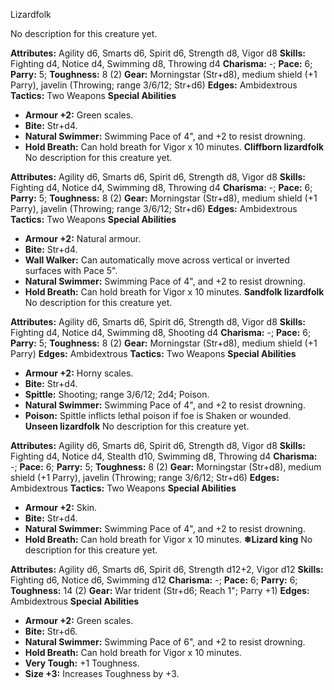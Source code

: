Lizardfolk

No description for this creature yet.

**Attributes:** Agility d6, Smarts d6, Spirit d6, Strength d8, Vigor d8
**Skills:** Fighting d4, Notice d4, Swimming d8, Throwing d4
**Charisma:** -; **Pace:** 6; **Parry:** 5; **Toughness:** 8 (2)
**Gear:** Morningstar (Str+d8), medium shield (+1 Parry), javelin
(Throwing; range 3/6/12; Str+d6)
**Edges:** Ambidextrous
**Tactics:** Two Weapons
**Special Abilities**
- **Armour +2:** Green scales.
- **Bite:** Str+d4.
- **Natural Swimmer:** Swimming Pace of 4", and +2 to resist drowning.
- **Hold Breath:** Can hold breath for Vigor x 10 minutes.
**Cliffborn lizardfolk**
No description for this creature yet.

**Attributes:** Agility d6, Smarts d6, Spirit d6, Strength d8, Vigor d8
**Skills:** Fighting d4, Notice d4, Swimming d8, Throwing d4
**Charisma:** -; **Pace:** 6; **Parry:** 5; **Toughness:** 8 (2)
**Gear:** Morningstar (Str+d8), medium shield (+1 Parry), javelin
(Throwing; range 3/6/12; Str+d6)
**Edges:** Ambidextrous
**Tactics:** Two Weapons
**Special Abilities**
- **Armour +2:** Natural armour.
- **Bite:** Str+d4.
- **Wall Walker:** Can automatically move across vertical or inverted
surfaces with Pace 5".
- **Natural Swimmer:** Swimming Pace of 4", and +2 to resist drowning.
- **Hold Breath:** Can hold breath for Vigor x 10 minutes.
**Sandfolk lizardfolk**
No description for this creature yet.

**Attributes:** Agility d6, Smarts d6, Spirit d6, Strength d8, Vigor d8
**Skills:** Fighting d4, Notice d4, Swimming d8, Shooting d4
**Charisma:** -; **Pace:** 6; **Parry:** 5; **Toughness:** 8 (2)
**Gear:** Morningstar (Str+d8), medium shield (+1 Parry)
**Edges:** Ambidextrous
**Tactics:** Two Weapons
**Special Abilities**
- **Armour +2:** Horny scales.
- **Bite:** Str+d4.
- **Spittle:** Shooting; range 3/6/12; 2d4; Poison.
- **Natural Swimmer:** Swimming Pace of 4", and +2 to resist drowning.
- **Poison:** Spittle inflicts lethal poison if foe is Shaken or
wounded.
**Unseen lizardfolk**
No description for this creature yet.

**Attributes:** Agility d6, Smarts d6, Spirit d6, Strength d8, Vigor d8
**Skills:** Fighting d4, Notice d4, Stealth d10, Swimming d8, Throwing
d4
**Charisma:** -; **Pace:** 6; **Parry:** 5; **Toughness:** 8 (2)
**Gear:** Morningstar (Str+d8), medium shield (+1 Parry), javelin
(Throwing; range 3/6/12; Str+d6)
**Edges:** Ambidextrous
**Tactics:** Two Weapons
**Special Abilities**
- **Armour +2:** Skin.
- **Bite:** Str+d4.
- **Natural Swimmer:** Swimming Pace of 4", and +2 to resist drowning.
- **Hold Breath:** Can hold breath for Vigor x 10 minutes.
**❄Lizard king**
No description for this creature yet.

**Attributes:** Agility d6, Smarts d6, Spirit d6, Strength d12+2, Vigor
d12
**Skills:** Fighting d6, Notice d6, Swimming d12
**Charisma:** -; **Pace:** 6; **Parry:** 6; **Toughness:** 14 (2)
**Gear:** War trident (Str+d6; Reach 1"; Parry +1)
**Edges:** Ambidextrous
**Special Abilities**
- **Armour +2:** Green scales.
- **Bite:** Str+d6.
- **Natural Swimmer:** Swimming Pace of 6", and +2 to resist drowning.
- **Hold Breath:** Can hold breath for Vigor x 10 minutes.
- **Very Tough:** +1 Toughness.
- **Size +3:** Increases Toughness by +3.

